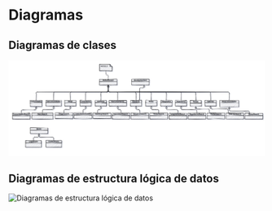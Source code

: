 # Diagramas

## Diagramas de clases

![Diagramas de estructura lógica de datos](images/diagrama-clases.jpeg)

## Diagramas de estructura lógica de datos

![Diagramas de estructura lógica de datos](images/diagrama-estructura-lógica.jpeg)
